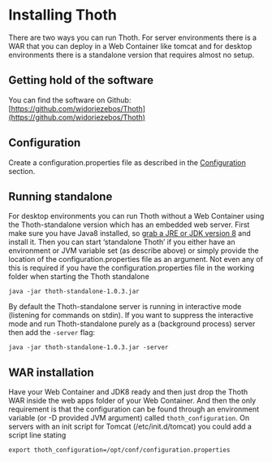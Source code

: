 # Installing Thoth
There are two ways you can run Thoth. For server environments there is a WAR that you can deploy in a Web Container like tomcat and for desktop environments there is a standalone version that requires almost no setup.

## Getting hold of the software
You can find the software on Github: [https://github.com/widoriezebos/Thoth](https://github.com/widoriezebos/Thoth)

## Configuration
Create a configuration.properties file as described in the [Configuration](Configuration.md) section.

## Running standalone
For desktop environments you can run Thoth without a Web Container using the Thoth-standalone version which has an embedded web server. First make sure you have Java8 installed, so [grab a JRE or JDK version 8](https://www.java.com/en/download/) and install it. Then you can start ‘standalone Thoth’ if you either have an environment or JVM variable set (as describe above) or simply provide the location of the configuration.properties file as an argument. Not even any of this is required if you have the configuration.properties file in the working folder when starting the Thoth standalone

	java -jar thoth-standalone-1.0.3.jar

By default the Thoth-standalone server is running in interactive mode (listening for commands on stdin). If you want to suppress the interactive mode and run Thoth-standalone purely as a (background process) server then add the `-server` flag:

	java -jar thoth-standalone-1.0.3.jar -server

## WAR installation
Have your Web Container and JDK8 ready and then just drop the Thoth WAR inside the web apps folder of your Web Container. And then the only requirement is that the configuration can be found through an environment variable (or -D provided JVM argument) called `thoth_configuration`. On servers with an init script for Tomcat (/etc/init.d/tomcat) you could add a script line stating 

	export thoth_configuration=/opt/conf/configuration.properties